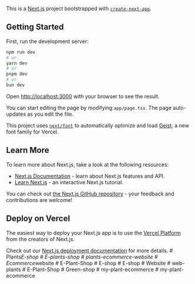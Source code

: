 This is a [Next.js](https://nextjs.org) project bootstrapped with [`create-next-app`](https://nextjs.org/docs/app/api-reference/cli/create-next-app).

## Getting Started

First, run the development server:

```bash
npm run dev
# or
yarn dev
# or
pnpm dev
# or
bun dev
```

Open [http://localhost:3000](http://localhost:3000) with your browser to see the result.

You can start editing the page by modifying `app/page.tsx`. The page auto-updates as you edit the file.

This project uses [`next/font`](https://nextjs.org/docs/app/building-your-application/optimizing/fonts) to automatically optimize and load [Geist](https://vercel.com/font), a new font family for Vercel.

## Learn More

To learn more about Next.js, take a look at the following resources:

- [Next.js Documentation](https://nextjs.org/docs) - learn about Next.js features and API.
- [Learn Next.js](https://nextjs.org/learn) - an interactive Next.js tutorial.

You can check out [the Next.js GitHub repository](https://github.com/vercel/next.js) - your feedback and contributions are welcome!

## Deploy on Vercel

The easiest way to deploy your Next.js app is to use the [Vercel Platform](https://vercel.com/new?utm_medium=default-template&filter=next.js&utm_source=create-next-app&utm_campaign=create-next-app-readme) from the creators of Next.js.

Check out our [Next.js deployment documentation](https://nextjs.org/docs/app/building-your-application/deploying) for more details.
#   P l a n t s _ E - s h o p  
 #   E - p l a n t s - s h o p  
 #   p l a n t s - e c o m m e r c e - w e b s i t e  
 #   E c o m m e r c e _ w e b s i t e  
 #   E - P l a n t - S h o p  
 #   E - s h o p  
 #   E - s h o p  
 #   W e b s i t e  
 # web-plants
#   E - P l a n t - S h o p  
 #   G r e e n - s h o p  
 #   m y - p l a n t - e c o m m e r c e  
 #   m y - p l a n t - e c o m m e r c e  
 